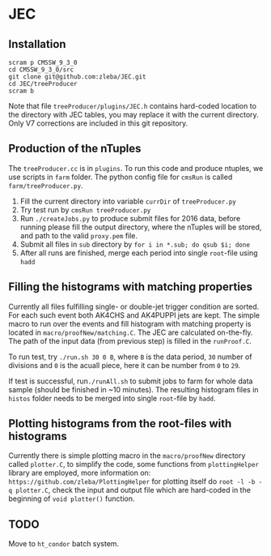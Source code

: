 # JEC

## Installation
```
scram p CMSSW_9_3_0
cd CMSSW_9_3_0/src
git clone git@github.com:zleba/JEC.git
cd JEC/treeProducer
scram b
```
Note that file `treeProducer/plugins/JEC.h` contains hard-coded location to the directory with JEC tables, you may replace it with the current directory. Only V7 corrections are included in this git repository.

## Production of the nTuples
The `treeProducer.cc` is in `plugins`. To run this code and produce ntuples, we use scripts in `farm` folder.
The python config file for `cmsRun` is called `farm/treeProducer.py`.
1) Fill the current directory into variable `currDir` of `treeProducer.py`
2) Try test run by `cmsRun treeProducer.py`
3) Run `./createJobs.py` to produce submit files for 2016 data, before running please fill the output directory, where the nTuples will be stored, and path to the valid `proxy.pem` file.
4) Submit all files in `sub` directory by `for i in *.sub; do qsub $i; done`
5) After all runs are finished, merge each period into single `root`-file using `hadd`

## Filling the histograms with matching properties
Currently all files fulfilling single- or double-jet trigger condition are sorted.
For each such event both AK4CHS and AK4PUPPI jets are kept.
The simple macro to run over the events and fill histogram with matching property is located in `macro/proofNew/matching.C`.
The JEC are calculated on-the-fly.
The path of the input data (from previous step) is filled in the `runProof.C`.

To run test, try `./run.sh 30 0 B`, where `B` is the data period, `30` number of divisions and `0` is the acuall piece, here it can be number from `0` to `29`.

If test is successful, run`./runAll.sh` to submit jobs to farm for whole data sample (should be finished in ~10 minutes).
The resulting histogram files in `histos` folder needs to be merged into single `root`-file by `hadd`.

## Plotting histograms from the root-files with histograms
Currently there is simple plotting macro in the `macro/proofNew` directory called `plotter.C`, to simplify the code, some functions from `plottingHelper` library are employed, more information on:
```https://github.com/zleba/PlottingHelper```
for plotting itself do `root -l -b -q plotter.C`, check the input and output file which are hard-coded in the beginning of `void plotter()` function.


## TODO
Move to `ht_condor` batch system.
